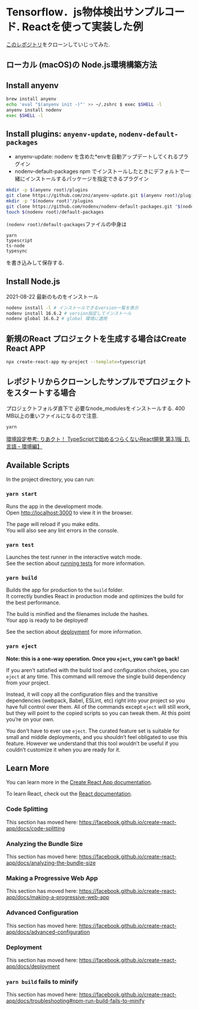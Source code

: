 # Tensorflow．js物体検出サンプルコード. Reactを使って実装した例


[このレポジトリ](https://github.com/wmkinyan/RealTimeObjectDetectionTFJSReact)をクローンしていじってみた.


## ローカル (macOS)の Node.js環境構築方法

## Install anyenv

```zsh
brew install anyenv
echo 'eval "$(anyenv init -)"' >> ~/.zshrc $ exec $SHELL -l
anyenv install nodenv
exec $SHELL -l
```

## Install plugins: `anyenv-update`, `nodenv-default-packages`

- anyenv-update: nodenv を含めた*envを自動アップデートしてくれるプラグイン
- nodenv-default-packages npm でインストールしたときにデフォルトで一緒にインストールするパッケージを指定できるプラグイン

```zsh
mkdir -p $(anyenv root)/plugins
git clone https://github.com/znz/anyenv-update.git $(anyenv root)/plugins/anyenv-update
mkdir -p "$(nodenv root)"/plugins
git clone https://github.com/nodenv/nodenv-default-packages.git "$(nodenv root)/plugins/nodenv-default-packages"
touch $(nodenv root)/default-packages
```

`(nodenv root)/default-packages`ファイルの中身は

```default-packages
yarn
typescript
ts-node
typesync
```

を書き込みして保存する.

## Install Node.js

2021-08-22 最新のものをインストール

```zsh
nodenv install -l # インストールできるversion一覧を表示
nodenv install 16.6.2 # version指定してインストール
nodenv global 16.6.2 # global 環境に適用
```

## 新規のReact プロジェクトを生成する場合はCreate React APP

```zsh
npx create-react-app my-project --template=typescript
```

## レポジトリからクローンしたサンプルでプロジェクトをスタートする場合

プロジェクトフォルダ直下で
必要なnode_modulesをインストールする. 400 MB以上の重いファイルになるので注意.

```zsh
yarn
```

[環境設定参考: りあクト！ TypeScriptで始めるつらくないReact開発 第3.1版【Ⅰ. 言語・環境編】](https://booth.pm/ja/items/2368045)

## Available Scripts

In the project directory, you can run:

### `yarn start`

Runs the app in the development mode.<br />
Open [http://localhost:3000](http://localhost:3000) to view it in the browser.

The page will reload if you make edits.<br />
You will also see any lint errors in the console.

### `yarn test`

Launches the test runner in the interactive watch mode.<br />
See the section about [running tests](https://facebook.github.io/create-react-app/docs/running-tests) for more information.

### `yarn build`

Builds the app for production to the `build` folder.<br />
It correctly bundles React in production mode and optimizes the build for the best performance.

The build is minified and the filenames include the hashes.<br />
Your app is ready to be deployed!

See the section about [deployment](https://facebook.github.io/create-react-app/docs/deployment) for more information.

### `yarn eject`

**Note: this is a one-way operation. Once you `eject`, you can’t go back!**

If you aren’t satisfied with the build tool and configuration choices, you can `eject` at any time. This command will remove the single build dependency from your project.

Instead, it will copy all the configuration files and the transitive dependencies (webpack, Babel, ESLint, etc) right into your project so you have full control over them. All of the commands except `eject` will still work, but they will point to the copied scripts so you can tweak them. At this point you’re on your own.

You don’t have to ever use `eject`. The curated feature set is suitable for small and middle deployments, and you shouldn’t feel obligated to use this feature. However we understand that this tool wouldn’t be useful if you couldn’t customize it when you are ready for it.

## Learn More

You can learn more in the [Create React App documentation](https://facebook.github.io/create-react-app/docs/getting-started).

To learn React, check out the [React documentation](https://reactjs.org/).

### Code Splitting

This section has moved here: <https://facebook.github.io/create-react-app/docs/code-splitting>

### Analyzing the Bundle Size

This section has moved here: <https://facebook.github.io/create-react-app/docs/analyzing-the-bundle-size>

### Making a Progressive Web App

This section has moved here: <https://facebook.github.io/create-react-app/docs/making-a-progressive-web-app>

### Advanced Configuration

This section has moved here: <https://facebook.github.io/create-react-app/docs/advanced-configuration>

### Deployment

This section has moved here: <https://facebook.github.io/create-react-app/docs/deployment>

### `yarn build` fails to minify

This section has moved here: <https://facebook.github.io/create-react-app/docs/troubleshooting#npm-run-build-fails-to-minify>

